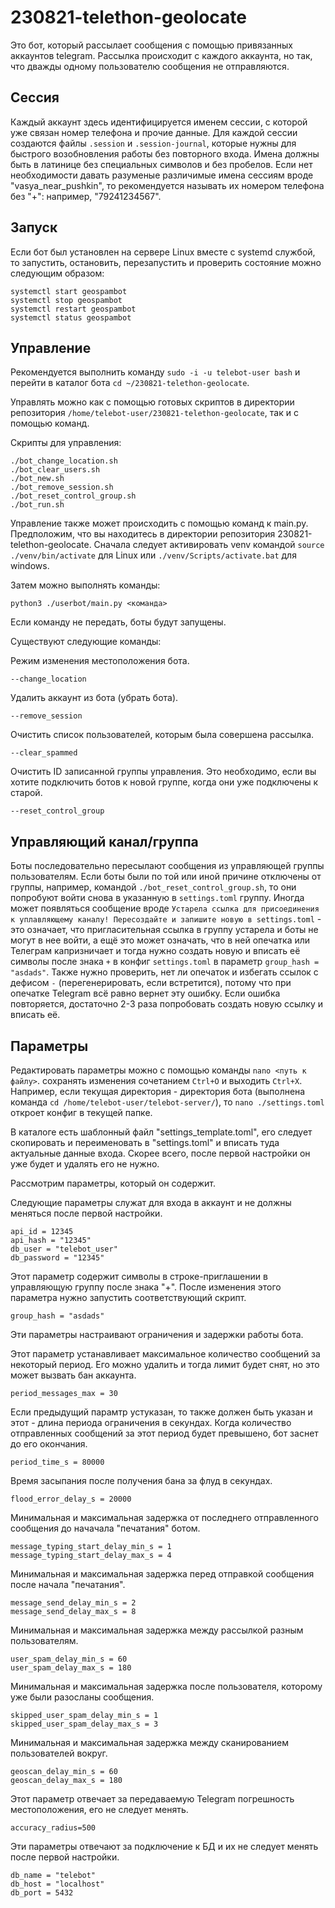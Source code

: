 # 230821-telethon-geolocate

Это бот, который рассылает сообщения с помощью привязанных аккаунтов telegram.
Рассылка происходит с каждого аккаунта, но так, что дважды одному пользователю сообщения не отправляются.

## Сессия

Каждый аккаунт здесь идентифицируется именем сессии, с которой уже связан номер телефона и прочие данные.
Для каждой сессии создаются файлы ```.session``` и ```.session-journal```, которые нужны для быстрого возобновления работы без повторного входа.
Имена должны быть в латинице без специальных символов и без пробелов.
Если нет необходимости давать разуменые различимые имена сессиям вроде "vasya_near_pushkin",
то рекомендуется называть их номером телефона без "+": например, "79241234567".

## Запуск

Если бот был установлен на сервере Linux вместе с systemd службой, то запустить, остановить, перезапустить и проверить состояние можно следующим образом:

```
systemctl start geospambot
systemctl stop geospambot
systemctl restart geospambot
systemctl status geospambot
```

## Управление

Рекомендуется выполнить команду ```sudo -i -u telebot-user bash``` и перейти в каталог бота ```cd ~/230821-telethon-geolocate```.

Управлять можно как с помощью готовых скриптов в директории репозитория ```/home/telebot-user/230821-telethon-geolocate```, так и с помощью команд.

Скрипты для управления:
```
./bot_change_location.sh
./bot_clear_users.sh
./bot_new.sh
./bot_remove_session.sh
./bot_reset_control_group.sh
./bot_run.sh
```

Управление также может происходить с помощью команд к main.py.
Предположим, что вы находитесь в директории репозитория 230821-telethon-geolocate.
Сначала следует активировать venv командой 
```source ./venv/bin/activate``` для Linux или ```./venv/Scripts/activate.bat``` для windows.

Затем можно выполнять команды:
```
python3 ./userbot/main.py <команда>
```
Если команду не передать, боты будут запущены.

Существуют следующие команды:

Режим изменения местоположения бота.
```
--change_location
```

Удалить аккаунт из бота (убрать бота).
```
--remove_session
```

Очистить список пользователей, которым была совершена рассылка.
```
--clear_spammed
```

Очистить ID записанной группы управления. Это необходимо, если вы хотите подключить ботов к новой группе, когда они уже подключены к старой.
```
--reset_control_group
```

## Управляющий канал/группа

Боты последовательно пересылают сообщения из управляющей группы пользователям. Если боты были по той или иной причине отключены от группы,
например, командой ```./bot_reset_control_group.sh```, то они попробуют войти снова в указанную в ```settings.toml``` группу.
Иногда может появляться сообщение вроде ```Устарела ссылка для присоединения к уплавляющему каналу! Пересоздайте и запишите новую в settings.toml``` - это означает, что пригласительная ссылка в группу устарела и боты не могут в нее войти, а ещё это может означать, что в ней опечатка или Телеграм капризничает и тогда нужно создать новую и вписать её символы после знака ```+``` в конфиг ```settings.toml``` в параметр ```group_hash = "asdads"```. Также нужно проверить, нет ли опечаток и избегать ссылок с дефисом ```-``` (перегенерировать, если встретится), потому что при опечатке Telegram всё равно вернет эту ошибку. Если ошибка повторяется, достаточно 2-3 раза попробовать создать новую ссылку и вписать её.


## Параметры

Редактировать параметры можно с помощью команды ```nano <путь к файлу>```. сохранять изменения сочетанием ```Ctrl+O``` и выходить ```Ctrl+X```. Например, если текущая директория - директория бота (выполнена команда ```cd /home/telebot-user/telebot-server/```),
то ```nano ./settings.toml``` откроет конфиг в текущей папке.

В каталоге есть шаблонный файл "settings_template.toml", его следует скопировать и переименовать в "settings.toml" и вписать туда актуальные данные входа. Скорее всего, после первой настройки он уже будет и удалять его не нужно.

Рассмотрим параметры, который он содержит.

Следующие параметры служат для входа в аккаунт и не должны меняться после первой настройки.
```
api_id = 12345
api_hash = "12345"
db_user = "telebot_user"
db_password = "12345"
```

Этот параметр содержит символы в строке-приглашении в управляющую группу после знака "+".
После изменения этого параметра нужно запустить соответствующий скрипт.
```
group_hash = "asdads"
```

Эти параметры настраивают ограничения и задержки работы бота.

Этот параметр устанавливает максимальное количество сообщений за некоторый период. Его можно удалить и тогда лимит будет снят, но это может вызвать бан аккаунта.
```
period_messages_max = 30
```

Если предыдущий парамтр устуказан, то также должен быть указан и этот - длина периода ограничения в секундах.
Когда количество отправленных сообщений за этот период будет превышено, бот заснет до его окончания.
```
period_time_s = 80000
```

Время засыпания после получения бана за флуд в секундах.
```
flood_error_delay_s = 20000
```

Минимальная и максимальная задержка от последнего отправленного сообщения до начачала "печатания" ботом.
```
message_typing_start_delay_min_s = 1
message_typing_start_delay_max_s = 4
```

Минимальная и максимальная задержка перед отправкой сообщения после начала "печатания".
```
message_send_delay_min_s = 2
message_send_delay_max_s = 8
```

Минимальная и максимальная задержка между рассылкой разным пользователям.
```
user_spam_delay_min_s = 60
user_spam_delay_max_s = 180
```

Минимальная и максимальная задержка после пользователя, которому уже были разосланы сообщения.
```
skipped_user_spam_delay_min_s = 1
skipped_user_spam_delay_max_s = 3
```

Минимальная и максимальная задержка между сканированием пользователей вокруг.
```
geoscan_delay_min_s = 60
geoscan_delay_max_s = 180
```

Этот параметр отвечает за передаваемую Telegram погрешность местоположения, его не следует менять.
```
accuracy_radius=500
```

Эти параметры отвечают за подключение к БД и их не следует менять после первой настройки.
```
db_name = "telebot"
db_host = "localhost"
db_port = 5432
```

